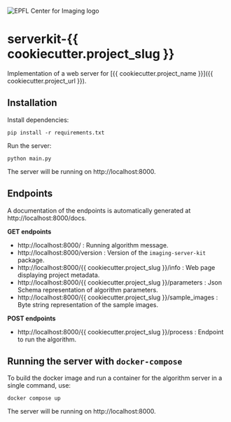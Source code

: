 ![EPFL Center for Imaging logo](https://imaging.epfl.ch/resources/logo-for-gitlab.svg)
# serverkit-{{ cookiecutter.project_slug }}

Implementation of a web server for [{{ cookiecutter.project_name }}]({{ cookiecutter.project_url }}).

## Installation

Install dependencies:

```
pip install -r requirements.txt
```

Run the server:

```
python main.py
```

The server will be running on http://localhost:8000.

## Endpoints

A documentation of the endpoints is automatically generated at http://localhost:8000/docs.

**GET endpoints**

- http://localhost:8000/ : Running algorithm message.
- http://localhost:8000/version : Version of the `imaging-server-kit` package.
- http://localhost:8000/{{ cookiecutter.project_slug }}/info : Web page displaying project metadata.
- http://localhost:8000/{{ cookiecutter.project_slug }}/parameters : Json Schema representation of algorithm parameters.
- http://localhost:8000/{{ cookiecutter.project_slug }}/sample_images : Byte string representation of the sample images.

**POST endpoints**

- http://localhost:8000/{{ cookiecutter.project_slug }}/process : Endpoint to run the algorithm.

## Running the server with `docker-compose`

To build the docker image and run a container for the algorithm server in a single command, use:

```
docker compose up
```

The server will be running on http://localhost:8000.

<!-- ## Sample images provenance -->

<!-- Fill if necessary. -->
